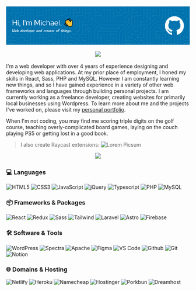 ![Header](./github-header-image.png)

<p align="center">
  <img width="60" src="https://imgur.com/0wZJApm.png">
</p>

I'm a web developer with over 4 years of experience designing and developing web applications. At my prior place of employment, I honed my skills in React, Sass, PHP and MySQL. However I am constantly learning new things, and so I have gained experience in a variety of other web frameworks and languages through building personal projects. I am currently working as a freelance developer, creating websites for primarily local businesses using Wordpress. To learn more about me and the projects I've worked on, please visit my [personal portfolio](https://michaelfarquhar.bio).

When I'm not coding, you may find me scoring triple digits on the golf course, teaching overly-complicated board games, laying on the couch playing PS5 or getting lost in a good book.

> I also create Raycast extensions: ![Lorem Picsum](https://www.raycast.com/michaelfarquhar/lorem-picsum)


<p align="center">
  <img width="60" src="https://imgur.com/fIT999J.png">
</p>

### 💻 Languages
![HTML5](https://img.shields.io/badge/html5-%23E34F26.svg?style=for-the-badge&logo=html5&logoColor=white)
![CSS3](https://img.shields.io/badge/css3-%231572B6.svg?style=for-the-badge&logo=css3&logoColor=white)
![JavaScript](https://img.shields.io/badge/javascript-%23323330.svg?style=for-the-badge&logo=javascript&logoColor=%23F7DF1E)
![jQuery](https://img.shields.io/badge/jquery-%230769AD.svg?style=for-the-badge&logo=jquery&logoColor=white)
![Typescript](https://img.shields.io/badge/TypeScript-007ACC?style=for-the-badge&logo=typescript&logoColor=white)
![PHP](https://img.shields.io/badge/PHP-777BB4?style=for-the-badge&logo=php&logoColor=white)
![MySQL](https://img.shields.io/badge/MySQL-005C84?style=for-the-badge&logo=mysql&logoColor=white)

### 📦 Frameworks & Packages
![React](https://img.shields.io/badge/React-20232A?style=for-the-badge&logo=react&logoColor=61DAFB)
![Redux](https://img.shields.io/badge/redux-%23593d88.svg?style=for-the-badge&logo=redux&logoColor=white)
![Sass](https://img.shields.io/badge/Sass-CC6699?style=for-the-badge&logo=sass&logoColor=white)
![Tailwind](https://img.shields.io/badge/Tailwind_CSS-38B2AC?style=for-the-badge&logo=tailwind-css&logoColor=white)
![Laravel](https://img.shields.io/badge/Laravel-FF2D20?style=for-the-badge&logo=laravel&logoColor=white)
![Astro](https://img.shields.io/badge/astro-ff5e00?style=for-the-badge&logo=astro&logoColor=white)
![Firebase](https://img.shields.io/badge/firebase-%23039BE5.svg?style=for-the-badge&logo=firebase)

### 🛠️ Software & Tools 
![WordPress](https://img.shields.io/badge/WordPress-21759B?style=for-the-badge&logo=WordPress&logoColor=white)
![Spectra](https://img.shields.io/badge/Spectra-5733ff?style=for-the-badge&logo=WordPress&logoColor=white)
![Apache](https://img.shields.io/badge/apache-%23D42029.svg?style=for-the-badge&logo=apache&logoColor=white)
![Figma](https://img.shields.io/badge/figma-%23F24E1E.svg?style=for-the-badge&logo=figma&logoColor=white)
![VS Code](https://img.shields.io/badge/VS_Code-0078D4?style=for-the-badge&logo=visual%20studio%20code&logoColor=white)
![Github](https://img.shields.io/badge/GitHub-100000?style=for-the-badge&logo=github&logoColor=white)
![Git](https://img.shields.io/badge/GIT-E44C30?style=for-the-badge&logo=git&logoColor=white)
![Notion](https://img.shields.io/badge/Notion-%23000000.svg?style=for-the-badge&logo=notion&logoColor=white)

### 🌐 Domains & Hosting
![Netlify](https://img.shields.io/badge/Netlify-00C7B7?style=for-the-badge&logo=netlify&logoColor=white)
![Heroku](https://img.shields.io/badge/Heroku-430098?style=for-the-badge&logo=heroku&logoColor=white)
![Namecheap](https://img.shields.io/badge/Namecheap-DE3723?style=for-the-badge&logo=namecheap&logoColor=white)
![Hostinger](https://img.shields.io/badge/Hostinger-673DE6?style=for-the-badge&logo=hostinger&logoColor=white)
![Porkbun](https://img.shields.io/badge/Porkbun-EF7878?style=for-the-badge&logo=porkbun&logoColor=white)
![Dreamhost](https://img.shields.io/badge/Dreamhost-0073ec?style=for-the-badge)

